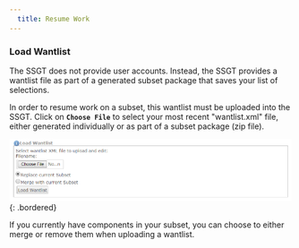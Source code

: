 ```yaml
---
  title: Resume Work
---
```


### Load Wantlist

The SSGT does not provide user accounts.  Instead, the SSGT provides a wantlist file as part of a generated subset package that saves your list of selections.

In order to resume work on a subset, this wantlist must be uploaded into the SSGT.  Click on **`Choose File`** to select your most recent "wantlist.xml" file, either generated individually or as part of a subset package (zip file).

![Load Wantlist](load-wantlist.png)
{: .bordered}

If you currently have components in your subset, you can choose to either merge or remove them when uploading a wantlist.
